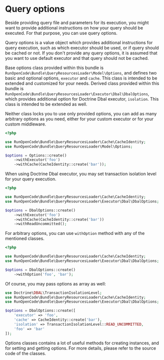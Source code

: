 # Query options

Beside providing query file and parameters for its execution, you might want to provide additional instructions on how
your query should be executed. For that purpose, you can use query options.

Query options is a value object which provides additional instructions for query execution, such as which executor
should be used, or if query should be cached or not. If you don't provide any query options, it is assumed that you want
to use default executor and that query should not be cached.

Base options class provided within this bundle is `RunOpenCode\Bundle\QueryResourcesLoader\Model\Options`, and defines
two basic and optional options, `executor` and `cache`. This class is intended to be extended and customized for your
needs. Derived class provided within this bundle is `RunOpenCode\Bundle\QueryResourcesLoader\Executor\Dbal\DbalOptions`,
which provides additional option for Doctrine Dbal executor, `isolation`. This class is intended to be extended as well.

Neither class locks you to use only provided options, you can add as many arbitrary options as you need, either for your
custom executor or for your custom middleware.

```php
<?php

use RunOpenCode\Bundle\QueryResourcesLoader\Cache\CacheIdentity;
use RunOpenCode\Bundle\QueryResourcesLoader\Model\Options;

$options = Options::create()
    ->withExecutor('foo')
    ->withCache(CacheIdentity::create('bar'));
```

When using Doctrine Dbal executor, you may set transaction isolation level for your query execution.

```php
<?php

use RunOpenCode\Bundle\QueryResourcesLoader\Cache\CacheIdentity;
use RunOpenCode\Bundle\QueryResourcesLoader\Executor\Dbal\DbalOptions;

$options = DbalOptions::create()
    ->withExecutor('foo')
    ->withCache(CacheIdentity::create('bar'))
    ->withReadUncommitted();
```

For arbitrary options, you can use `withOption` method with any of the mentioned classes.

```php
<?php

use RunOpenCode\Bundle\QueryResourcesLoader\Cache\CacheIdentity;
use RunOpenCode\Bundle\QueryResourcesLoader\Executor\Dbal\DbalOptions;

$options = DbalOptions::create()
    ->withOption('foo', 'bar');
```

Of course, you may pass options as array as well:

```php
use Doctrine\DBAL\TransactionIsolationLevel;
use RunOpenCode\Bundle\QueryResourcesLoader\Cache\CacheIdentity;
use RunOpenCode\Bundle\QueryResourcesLoader\Executor\Dbal\DbalOptions;

$options = DbalOptions::create([
    'executor' => 'foo',
    'cache' => CacheIdentity::create('bar'),
    'isolation' => TransactionIsolationLevel::READ_UNCOMMITTED,
    'foo' => 'bar'
]);
```

Options classes contains a lot of useful methods for creating instances, and for setting and getting options. For more
details, please refer to the source code of the classes.
